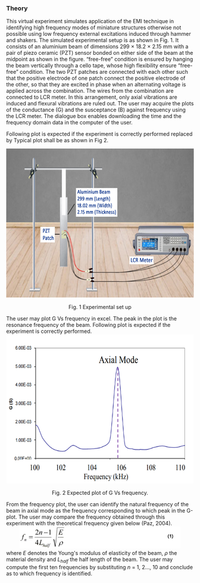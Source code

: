 ### Theory

This virtual experiment simulates application of the EMI technique in identifying high frequency modes of miniature structures otherwise not possible using low frequency external excitations induced through hammer and shakers. The simulated experimental setup is as shown in Fig. 1. It consists of an aluminium beam of dimensions 299 × 18.2 × 2.15 mm with a pair of piezo ceramic (PZT) sensor bonded on either side of the beam at the midpoint as shown in the figure. “free-free” condition is ensured by hanging the beam vertically through a cello tape, whose high flexibility ensure “free-free” condition. The two PZT patches are connected with each other such that the positive electrode of one patch connect the positive electrode of the other, so that they are excited in phase when an alternating voltage is applied across the combination. The wires from the combination are connected to LCR meter. In this arrangement, only axial vibrations are induced and flexural vibrations are ruled out.
The user may acquire the plots of the conductance (G) and the susceptance (B) against frequency using the LCR meter. The dialogue box enables downloading the time and the frequency domain data in the computer of the user.


Following plot is expected if the experiment is correctly performed replaced by Typical plot shall be as shown in Fig 2.


<center>
<img src="images/1.jpg" height="400px">

Fig. 1 Experimental set up
</center>
The user may plot G Vs frequency in excel. The peak in the plot is the resonance frequency of the beam. Following plot is expected if the experiment is correctly performed.
<center>
<img src="images/th2.png" height="400px">

Fig. 2 Expected plot of G Vs frequency.
</center>
From the frequency plot, the user can identify the natural frequency of the beam in axial mode as the
frequency corresponding to which peak in the G-plot. The user may compare the frequency obtained
through this experiment with the theoretical frequency given below (Paz, 2004).<br>
<center>
          <img src="images/th3.png" height="60px">
  
</center>
where <i>E</i> denotes the Young's modulus of elasticity of the beam, <i>ρ</i> the material density and <i>L<sub>half</sub></i> the half length of the beam. The user may compute the first ten frequencies by substituting <i>n</i> = 1, 2..., 10 and conclude as to which frequency is identified. 
